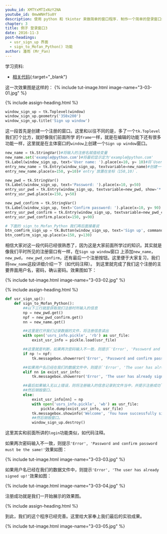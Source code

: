 ```yaml
---
youku_id: XMTYxMTIxNzY2NA
youtube_id: 0mwWNHfSu0Y
description: 使用 python 和 tkinter 来做简单的窗口程序. 制作一个简单的登录窗口练习.
chapter: 3
title: 例子 登录窗口3
date: 2016-11-3
post-headings:
  - usr_sign_up 界面
  - sign_to_Mofan_Python() 功能
author: 潘雨 (Mr_Pan)
---
```


学习资料:
  * [相关代码](https://github.com/MorvanZhou/tutorials/tree/master/tkinterTUT/tk15_login_example){:target="_blank"}


这一次效果图是这样的：
{% include tut-image.html image-name="3-03-01.jpg" %}





{% include assign-heading.html %}


```python
window_sign_up = tk.Toplevel(window)
window_sign_up.geometry('350x200')
window_sign_up.title('Sign up window')
```

这一段首先是创建一个注册的窗口。这里和以往不同的是，多了一个`tk.Toplevel`我们打个比方，就好像我们前面所学
的`frame`一样，就是在编辑的功能下还有很多功能一样，这里就是在主体窗口的`window`上创建一个`Sign up window`窗口。

```python
new_name = tk.StringVar()#将输入的注册名赋值给变量
new_name.set('example@python.com')#将最初显示定为'example@python.com'
tk.Label(window_sign_up, text='User name: ').place(x=10, y= 10)#将`User name:`放置在坐标（10,10）。
entry_new_name = tk.Entry(window_sign_up, textvariable=new_name)#创建一个注册名的`entry`，变量为`new_name`
entry_new_name.place(x=150, y=10)#`entry`放置在坐标（150,10）.

new_pwd = tk.StringVar()
tk.Label(window_sign_up, text='Password: ').place(x=10, y=50)
entry_usr_pwd = tk.Entry(window_sign_up, textvariable=new_pwd, show='*')
entry_usr_pwd.place(x=150, y=50)

new_pwd_confirm = tk.StringVar()
tk.Label(window_sign_up, text='Confirm password: ').place(x=10, y= 90)
entry_usr_pwd_confirm = tk.Entry(window_sign_up, textvariable=new_pwd_confirm, show='*')
entry_usr_pwd_confirm.place(x=150, y=90)

# 下面的 sign_to_Mofan_Python 我们再后面接着说
btn_comfirm_sign_up = tk.Button(window_sign_up, text='Sign up', command=sign_to_Mofan_Python)
btn_comfirm_sign_up.place(x=150, y=130)
```

相信大家对这一段代码已经很熟悉了，因为这是大家前面所学过的知识。其实就是像我们平时所见的注册窗口有一样，在`Sign up window`窗口
上添加`new_name`，` new_pwd`， `new_pwd_confirm`，还有最后一个注册按钮。这里便于大家复习，我们将`new_name`这段详细介绍一下（如代码注释）。
到这里就完成了我们这个注册的主要界面用户名，密码，确认密码。效果图如下：

{% include tut-image.html image-name="3-03-02.jpg" %}





{% include assign-heading.html %}


```python
def usr_sign_up():
    def sign_to_Mofan_Python():
        ##以下三行就是获取我们注册时所输入的信息
        np = new_pwd.get()
        npf = new_pwd_confirm.get()
        nn = new_name.get()

        ##这里是打开我们记录数据的文件，将注册信息读出
        with open('usrs_info.pickle', 'rb') as usr_file:
            exist_usr_info = pickle.load(usr_file)

        ##这里就是判断，如果两次密码输入不一致，则提示`'Error', 'Password and confirm password must be the same!'`
        if np != npf:
            tk.messagebox.showerror('Error', 'Password and confirm password must be the same!')

        ##如果用户名已经在我们的数据文件中，则提示`'Error', 'The user has already signed up!'`
        elif nn in exist_usr_info:
            tk.messagebox.showerror('Error', 'The user has already signed up!')

        ##最后如果输入无以上错误，则将注册输入的信息记录到文件当中，并提示注册成功`'Welcome', 'You have successfully signed up!'`
        ##然后销毁窗口。
        else:
            exist_usr_info[nn] = np
            with open('usrs_info.pickle', 'wb') as usr_file:
                pickle.dump(exist_usr_info, usr_file)
            tk.messagebox.showinfo('Welcome', 'You have successfully signed up!')
            ##然后销毁窗口。
            window_sign_up.destroy()
```

这里其实和前面所讲的`login`功能类似，如代码注释。

如果两次密码输入不一致，则提示`'Error', 'Password and confirm password must be the same!'`效果如图：

{% include tut-image.html image-name="3-03-03.jpg" %}


如果用户名已经在我们的数据文件中，则提示`'Error', 'The user has already signed up!'`效果如图：

{% include tut-image.html image-name="3-03-04.jpg" %}


注册成功就是我们一开始展示的效果图。

{% include assign-heading.html %}


到此，我们的这个程序已经完善。这里给大家奉上我们最后的实验成果。

{% include tut-image.html image-name="3-03-05.jpg" %}


